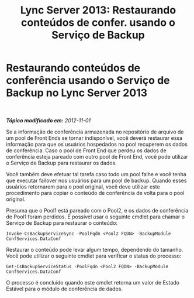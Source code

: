 ﻿---
title: "Lync Server 2013: Restaurando conteúdos de confer. usando o Serviço de Backup"
TOCTitle: Restaurando conteúdos de conferência usando o Serviço de Backup
ms:assetid: 3e0f18ec-7319-4c07-a59b-2938e7787bc9
ms:mtpsurl: https://technet.microsoft.com/pt-br/library/JJ688030(v=OCS.15)
ms:contentKeyID: 49886187
ms.date: 05/19/2016
mtps_version: v=OCS.15
ms.translationtype: HT
---

# Restaurando conteúdos de conferência usando o Serviço de Backup no Lync Server 2013

 

_**Tópico modificado em:** 2012-11-01_

Se a informação de conferência armazenada no repositório de arquivo de um pool de Front Ends se tornar indisponível, você deverá restaurar essa informação para que os usuários hospedados no pool recuperem os dados de conferência. Caso o pool de Front End que perdeu os dados de conferência esteja pareado com outro pool de Front End, você pode utilizar o Serviço de Backup para restaurar os dados.

Você também deve efetuar tal tarefa caso todo um pool falhe e você tenha que executar failover nos usuários para um pool de backup. Quando esses usuários retornarem para o pool original, você deve utilizar este procedimento para copiar o conteúdo de conferência de volta para o pool original.

Presuma que o Pool1 está pareado com o Pool2, e os dados de conferência de Pool1 foram perdidos. É possível usar o seguinte cmdlet para chamar o Serviço de Backup para restaurar o conteúdo:

    Invoke-CsBackupServiceSync -PoolFqdn <Pool2 FQDN> -BackupModule ConfServices.DataConf

Restaurar o conteúdo pode levar algum tempo, dependendo do tamanho. Você pode utilizar o seguinte cmdlet para verificar o status do processo:

    Get-CsBackupServiceStatus -PoolFqdn <Pool2 FQDN> -BackupModule ConfServices.DataConf

O processo é concluído quando este cmdlet retorna um valor de Estado Estável para o módulo de conferência de dados.

